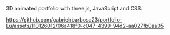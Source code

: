 3D animated portfolio with three.js, JavaScript and CSS.

https://github.com/gabrielrbarbosa23/portfolio-Lu/assets/110126012/06a418f0-c047-4399-94d2-aa027fb0aa05
